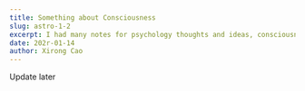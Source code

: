 ```yaml
---
title: Something about Consciousness
slug: astro-1-2
excerpt: I had many notes for psychology thoughts and ideas, consciousness one of the interesting topics
date: 202r-01-14 
author: Xirong Cao
---
```


Update later
